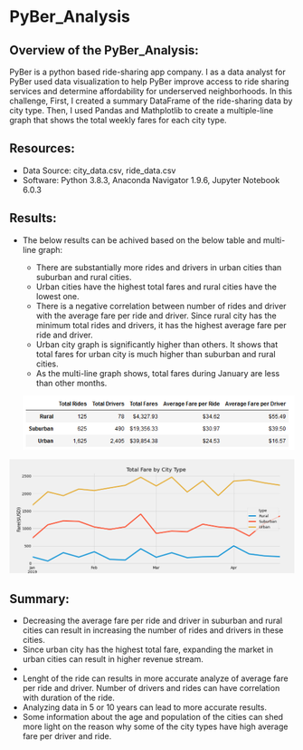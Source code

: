 # PyBer_Analysis

## Overview of the PyBer_Analysis:

 PyBer is a python based ride-sharing app company. I as a data analyst for PyBer used data visualization to help PyBer improve access to ride sharing services and determine        affordability for underserved neighborhoods. 
In this challenge, First, I created a summary DataFrame of the ride-sharing data by city type. Then, I used Pandas and Mathplotlib to create a multiple-line graph that shows the total weekly fares for each city type.

## Resources:

  - Data Source: city_data.csv, ride_data.csv
  - Software: Python 3.8.3, Anaconda Navigator 1.9.6, Jupyter Notebook 6.0.3

## Results:

 - The below results can be achived based on the below table and multi-line graph: 
 
    - There are substantially more rides and drivers in urban cities than suburban and rural cities.
    - Urban cities have the highest total fares and rural cities have the lowest one.
    - There is a negative correlation between number of rides and driver with the average fare per ride and driver. Since rural city has the minimum total rides and drivers, it has the highest average fare per ride and driver.
    - Urban city graph is significantly higher than others. It shows that total fares for urban city is much higher than suburban and rural cities.
    - As the multi-line graph shows, total fares during January are less than other months.
    
    ![](https://github.com/Nazanin-hub/PyBer_Analysis/blob/main/pyber_summary_df.png)

![](https://github.com/Nazanin-hub/PyBer_Analysis/blob/main/analysis/PyBer_fare_summary.png)

## Summary:
 
   - Decreasing the average fare per ride and driver in suburban and rural cities can result in increasing the number of rides and drivers in these cities.
   - Since urban city has the highest total fare, expanding the market in urban cities can result in higher revenue stream.
   - 
   - Lenght of the ride can results in more accurate analyze of average fare per ride and driver. Number of drivers and rides can have correlation with duration of the ride. 
   - Analyzing data in 5 or 10 years can lead to more accurate results.
   - Some information about the age and population of the cities can shed more light on the reason why some of the city types have high average fare per driver and ride.

